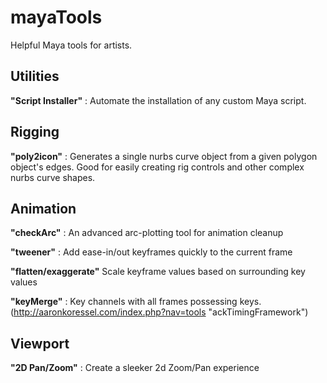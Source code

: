 mayaTools
=========

Helpful Maya tools for artists.




## Utilities

**"Script Installer"**
: Automate the installation of any custom Maya script.



## Rigging

**"poly2icon"**
: Generates a single nurbs curve object from a given polygon object's edges.  Good for easily creating rig controls and other complex nurbs curve shapes. 



## Animation
**"checkArc"**
: An advanced arc-plotting tool for animation cleanup

**"tweener"**
: Add ease-in/out keyframes quickly to the current frame

**"flatten/exaggerate"**
Scale keyframe values based on surrounding key values

**"keyMerge"**
: Key channels with all frames possessing keys. (http://aaronkoressel.com/index.php?nav=tools "ackTimingFramework")


## Viewport

**"2D Pan/Zoom"**
: Create a sleeker 2d Zoom/Pan experience
